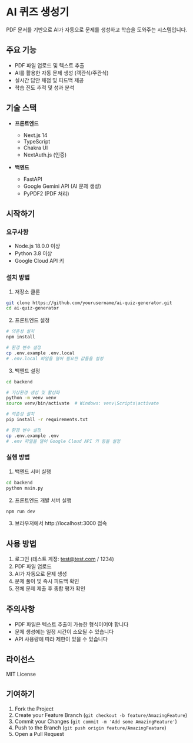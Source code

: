 # AI 퀴즈 생성기

PDF 문서를 기반으로 AI가 자동으로 문제를 생성하고 학습을 도와주는 시스템입니다.

## 주요 기능

- PDF 파일 업로드 및 텍스트 추출
- AI를 활용한 자동 문제 생성 (객관식/주관식)
- 실시간 답안 채점 및 피드백 제공
- 학습 진도 추적 및 성과 분석

## 기술 스택

- **프론트엔드**
  - Next.js 14
  - TypeScript
  - Chakra UI
  - NextAuth.js (인증)

- **백엔드**
  - FastAPI
  - Google Gemini API (AI 문제 생성)
  - PyPDF2 (PDF 처리)

## 시작하기

### 요구사항

- Node.js 18.0.0 이상
- Python 3.8 이상
- Google Cloud API 키

### 설치 방법

1. 저장소 클론
```bash
git clone https://github.com/yourusername/ai-quiz-generator.git
cd ai-quiz-generator
```

2. 프론트엔드 설정
```bash
# 의존성 설치
npm install

# 환경 변수 설정
cp .env.example .env.local
# .env.local 파일을 열어 필요한 값들을 설정
```

3. 백엔드 설정
```bash
cd backend

# 가상환경 생성 및 활성화
python -m venv venv
source venv/bin/activate  # Windows: venv\Scripts\activate

# 의존성 설치
pip install -r requirements.txt

# 환경 변수 설정
cp .env.example .env
# .env 파일을 열어 Google Cloud API 키 등을 설정
```

### 실행 방법

1. 백엔드 서버 실행
```bash
cd backend
python main.py
```

2. 프론트엔드 개발 서버 실행
```bash
npm run dev
```

3. 브라우저에서 http://localhost:3000 접속

## 사용 방법

1. 로그인 (테스트 계정: test@test.com / 1234)
2. PDF 파일 업로드
3. AI가 자동으로 문제 생성
4. 문제 풀이 및 즉시 피드백 확인
5. 전체 문제 제출 후 종합 평가 확인

## 주의사항

- PDF 파일은 텍스트 추출이 가능한 형식이어야 합니다
- 문제 생성에는 일정 시간이 소요될 수 있습니다
- API 사용량에 따라 제한이 있을 수 있습니다

## 라이선스

MIT License

## 기여하기

1. Fork the Project
2. Create your Feature Branch (`git checkout -b feature/AmazingFeature`)
3. Commit your Changes (`git commit -m 'Add some AmazingFeature'`)
4. Push to the Branch (`git push origin feature/AmazingFeature`)
5. Open a Pull Request 
